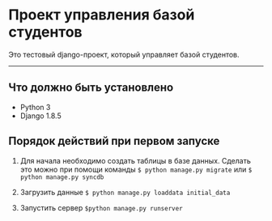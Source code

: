Проект управления базой студентов
===================


Это тестовый django-проект, который управляет базой студентов. 

----------


Что должно быть установлено
-------------

* Python 3
* Django 1.8.5
 
 Порядок действий при первом запуске
-------------

1. Для начала необходимо создать таблицы в базе данных. Сделать это можно при помощи  команды 
  `$ python manage.py migrate` 
  или 
  `$ python manage.py syncdb`

2. Загрузить данные 
  `$ python manage.py loaddata initial_data`
3. Запустить сервер 
  `$python manage.py runserver`

